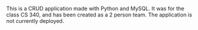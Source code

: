 This is a CRUD application made with Python and MySQL. It was for the class CS 340, and has been created as a 2 person team. The application is not currently deployed. 
